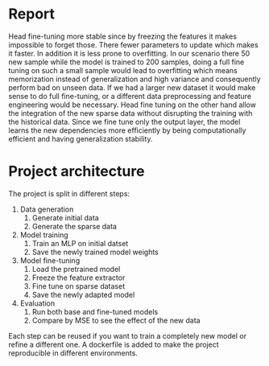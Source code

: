 # Report

Head fine-tuning more stable since by freezing the features it makes impossible to forget those. 
There fewer parameters to update which makes it faster. In addition it is less prone to overfitting.
In our scenario there 50 new sample while the model is trained to 200 samples, doing a full fine tuning on such a small
sample would lead to overfitting which means memorization instead of generalization and high variance and consequently 
perform bad on unseen data. If we had a larger new dataset it would make sense to do full fine-tuning, or a different data preprocessing
and feature engineering would be necessary. Head fine tuning on the other hand allow the integration of the new sparse 
data without disrupting the training with the historical data. Since we fine tune only the output layer, the model 
learns the new dependencies more efficiently by being computationally efficient and having generalization stability.

# Project architecture

The project is split in different steps:
1. Data generation
   1. Generate initial data
   2. Generate the sparse data
2. Model training
   1. Train an MLP on initial datset
   2. Save the newly trained model weights
3. Model fine-tuning
   1. Load the pretrained model
   2. Freeze the feature extractor
   3. Fine tune on sparse dataset
   4. Save the newly adapted model
4. Evaluation
   1. Run both base and fine-tuned models
   2. Compare by MSE to see the effect of the new data

Each step can be reused if you want to train a completely new model or refine a different one.
A dockerfile is added to make the project reproducible in different environments.